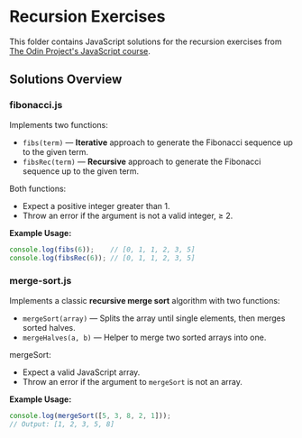 # Recursion Exercises

This folder contains JavaScript solutions for the recursion exercises from [The Odin Project's JavaScript course](https://www.theodinproject.com/lessons/javascript-recursion).

## Solutions Overview

### fibonacci.js

Implements two functions:

* `fibs(term)` — **Iterative** approach to generate the Fibonacci sequence up to the given term.
* `fibsRec(term)` — **Recursive** approach to generate the Fibonacci sequence up to the given term.

Both functions:

* Expect a positive integer greater than 1.
* Throw an error if the argument is not a valid integer, ≥ 2.

**Example Usage:**

```js
console.log(fibs(6));    // [0, 1, 1, 2, 3, 5]
console.log(fibsRec(6)); // [0, 1, 1, 2, 3, 5]
```

### merge-sort.js

Implements a classic **recursive merge sort** algorithm with two functions:

* `mergeSort(array)` — Splits the array until single elements, then merges sorted halves.
* `mergeHalves(a, b)` — Helper to merge two sorted arrays into one.

mergeSort:

* Expect a valid JavaScript array.
* Throw an error if the argument to `mergeSort` is not an array.

**Example Usage:**

```js
console.log(mergeSort([5, 3, 8, 2, 1]));
// Output: [1, 2, 3, 5, 8]
```